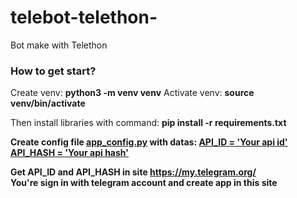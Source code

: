 # telebot-telethon-
Bot make with Telethon
<h3>How to get start?</h3>

Create venv: <b>python3 -m venv venv</b>
Activate venv: <b>source venv/bin/activate</b>

Then install libraries with command: <b>pip install -r requirements.txt<b>

Create config file <b><u>app_config.py</u></b> with datas:
<u>API_ID = 'Your api id'<br>
API_HASH = 'Your api hash'</u>

Get API_ID and API_HASH in site <u>https://my.telegram.org/</u><br>
You're sign in with telegram account and create app in this site
